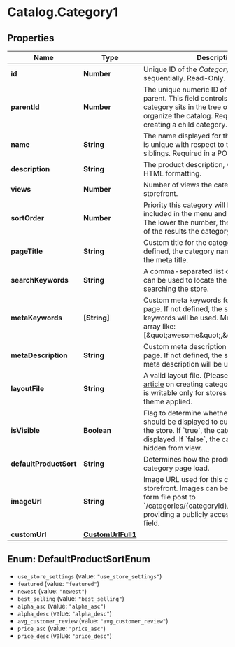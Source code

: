 # Catalog.Category1

## Properties
Name | Type | Description | Notes
------------ | ------------- | ------------- | -------------
**id** | **Number** | Unique ID of the *Category*. Increments sequentially. Read-Only.  | [optional] 
**parentId** | **Number** | The unique numeric ID of the category&#x27;s parent. This field controls where the category sits in the tree of categories that organize the catalog. Required in a POST if creating a child category. | 
**name** | **String** | The name displayed for the category. Name is unique with respect to the category&#x27;s siblings. Required in a POST. | 
**description** | **String** | The product description, which can include HTML formatting.  | [optional] 
**views** | **Number** | Number of views the category has on the storefront.  | [optional] 
**sortOrder** | **Number** | Priority this category will be given when included in the menu and category pages. The lower the number, the closer to the top of the results the category will be.  | [optional] 
**pageTitle** | **String** | Custom title for the category page. If not defined, the category name will be used as the meta title.  | [optional] 
**searchKeywords** | **String** | A comma-separated list of keywords that can be used to locate the category when searching the store.  | [optional] 
**metaKeywords** | **[String]** | Custom meta keywords for the category page. If not defined, the store&#x27;s default keywords will be used. Must post as an array like: [\&quot;awesome\&quot;,\&quot;sauce\&quot;].  | [optional] 
**metaDescription** | **String** | Custom meta description for the category page. If not defined, the store&#x27;s default meta description will be used.  | [optional] 
**layoutFile** | **String** | A valid layout file. (Please refer to [this article](https://support.bigcommerce.com/articles/Public/Creating-Custom-Template-Files/) on creating category files.) This field is writable only for stores with a Blueprint theme applied.  | [optional] 
**isVisible** | **Boolean** | Flag to determine whether the product should be displayed to customers browsing the store. If &#x60;true&#x60;, the category will be displayed. If &#x60;false&#x60;, the category will be hidden from view.  | [optional] 
**defaultProductSort** | **String** | Determines how the products are sorted on category page load.  | [optional] 
**imageUrl** | **String** | Image URL used for this category on the storefront. Images can be uploaded via form file post to &#x60;/categories/{categoryId}/image&#x60;, or by providing a publicly accessible URL in this field.  | [optional] 
**customUrl** | [**CustomUrlFull1**](CustomUrlFull1.md) |  | [optional] 

<a name="DefaultProductSortEnum"></a>
## Enum: DefaultProductSortEnum

* `use_store_settings` (value: `"use_store_settings"`)
* `featured` (value: `"featured"`)
* `newest` (value: `"newest"`)
* `best_selling` (value: `"best_selling"`)
* `alpha_asc` (value: `"alpha_asc"`)
* `alpha_desc` (value: `"alpha_desc"`)
* `avg_customer_review` (value: `"avg_customer_review"`)
* `price_asc` (value: `"price_asc"`)
* `price_desc` (value: `"price_desc"`)

